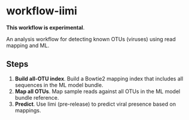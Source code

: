 # workflow-iimi

**This workflow is experimental**.

An analysis workflow for detecting known OTUs (viruses) using read mapping and ML.

## Steps

1. **Build all-OTU index**. Build a Bowtie2 mapping index that includes all sequences in 
   the ML model bundle.
2. **Map all OTUs**. Map sample reads against all OTUs in the ML model bundle reference.
3. **Predict**. Use Iimi (pre-release) to predict viral presence based on mappings.
